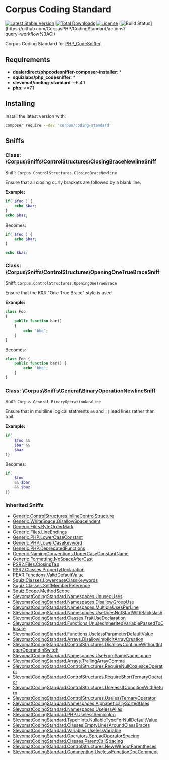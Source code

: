 # Corpus Coding Standard

[![Latest Stable Version](https://poser.pugx.org/corpus/coding-standard/version)](https://packagist.org/packages/corpus/coding-standard)
[![Total Downloads](https://poser.pugx.org/corpus/coding-standard/downloads)](https://packagist.org/packages/corpus/coding-standard)
[![License](https://poser.pugx.org/corpus/coding-standard/license)](https://packagist.org/packages/corpus/coding-standard)
[![Build Status](https://github.com/CorpusPHP/CodingStandard/workflows/CI/badge.svg?)](https://github.com/CorpusPHP/CodingStandard/actions?query=workflow%3ACI)


Corpus Coding Standard for [PHP_CodeSniffer](https://github.com/squizlabs/PHP_CodeSniffer).

## Requirements

- **dealerdirect/phpcodesniffer-composer-installer**: *
- **squizlabs/php_codesniffer**: *
- **slevomat/coding-standard**: ~6.4.1
- **php**: >=7.1

## Installing

Install the latest version with:

```bash
composer require --dev 'corpus/coding-standard'
```

## Sniffs

### Class: \Corpus\Sniffs\ControlStructures\ClosingBraceNewlineSniff

Sniff: `Corpus.ControlStructures.ClosingBraceNewline`

Ensure that all closing curly brackets are followed by a blank line.

**Example:**

```php
if( $foo ) {
    echo $bar;
}
echo $baz;
```

Becomes:

```php
if( $foo ) {
    echo $bar;
}

echo $baz;
```

### Class: \Corpus\Sniffs\ControlStructures\OpeningOneTrueBraceSniff

Sniff: `Corpus.ControlStructures.OpeningOneTrueBrace`

Ensure that the K&R "One True Brace" style is used.

**Example:**

```php
class Foo
{
    public function bar()
    {
        echo "bbq";
    }
}
```

Becomes:

```php
class Foo {
    public function bar() {
        echo "bbq";
    }
}
```

### Class: \Corpus\Sniffs\General\BinaryOperationNewlineSniff

Sniff: `Corpus.General.BinaryOperationNewline`

Ensure that in multiline logical statments `&&` and `||` lead lines rather than trail.

**Example:**

```php
if(
    $foo &&
    $bar &&
    $baz
)}
```

Becomes:

```php
if(
    $foo
    && $bar
    && $baz
)}
```

### Inherited Sniffs

- [Generic.ControlStructures.InlineControlStructure](https://github.com/squizlabs/PHP_CodeSniffer/blob/master/src/Standards/Generic/Sniffs/ControlStructures/InlineControlStructureSniff.php)  
- [Generic.WhiteSpace.DisallowSpaceIndent](https://github.com/squizlabs/PHP_CodeSniffer/blob/master/src/Standards/Generic/Sniffs/WhiteSpace/DisallowSpaceIndentSniff.php)  
- [Generic.Files.ByteOrderMark](https://github.com/squizlabs/PHP_CodeSniffer/blob/master/src/Standards/Generic/Sniffs/Files/ByteOrderMarkSniff.php)  
- [Generic.Files.LineEndings](https://github.com/squizlabs/PHP_CodeSniffer/blob/master/src/Standards/Generic/Sniffs/Files/LineEndingsSniff.php)  
- [Generic.PHP.LowerCaseConstant](https://github.com/squizlabs/PHP_CodeSniffer/blob/master/src/Standards/Generic/Sniffs/PHP/LowerCaseConstantSniff.php)  
- [Generic.PHP.LowerCaseKeyword](https://github.com/squizlabs/PHP_CodeSniffer/blob/master/src/Standards/Generic/Sniffs/PHP/LowerCaseKeywordSniff.php)  
- [Generic.PHP.DeprecatedFunctions](https://github.com/squizlabs/PHP_CodeSniffer/blob/master/src/Standards/Generic/Sniffs/PHP/DeprecatedFunctionsSniff.php)  
- [Generic.NamingConventions.UpperCaseConstantName](https://github.com/squizlabs/PHP_CodeSniffer/blob/master/src/Standards/Generic/Sniffs/NamingConventions/UpperCaseConstantNameSniff.php)  
- [Generic.Formatting.NoSpaceAfterCast](https://github.com/squizlabs/PHP_CodeSniffer/blob/master/src/Standards/Generic/Sniffs/Formatting/NoSpaceAfterCastSniff.php)  
- [PSR2.Files.ClosingTag](https://github.com/squizlabs/PHP_CodeSniffer/blob/master/src/Standards/PSR2/Sniffs/Files/ClosingTagSniff.php)  
- [PSR2.Classes.PropertyDeclaration](https://github.com/squizlabs/PHP_CodeSniffer/blob/master/src/Standards/PSR2/Sniffs/Classes/PropertyDeclarationSniff.php)  
- [PEAR.Functions.ValidDefaultValue](https://github.com/squizlabs/PHP_CodeSniffer/blob/master/src/Standards/PEAR/Sniffs/Functions/ValidDefaultValueSniff.php)  
- [Squiz.Classes.LowercaseClassKeywords](https://github.com/squizlabs/PHP_CodeSniffer/blob/master/src/Standards/Squiz/Sniffs/Classes/LowercaseClassKeywordsSniff.php)  
- [Squiz.Classes.SelfMemberReference](https://github.com/squizlabs/PHP_CodeSniffer/blob/master/src/Standards/Squiz/Sniffs/Classes/SelfMemberReferenceSniff.php)  
- [Squiz.Scope.MethodScope](https://github.com/squizlabs/PHP_CodeSniffer/blob/master/src/Standards/Squiz/Sniffs/Scope/MethodScopeSniff.php)  
- [SlevomatCodingStandard.Namespaces.UnusedUses](https://github.com/slevomat/coding-standard/blob/master/README.md#slevomatcodingstandardnamespacesunuseduses-)  
- [SlevomatCodingStandard.Namespaces.DisallowGroupUse](https://github.com/slevomat/coding-standard/blob/master/README.md#slevomatcodingstandardnamespacesdisallowgroupuse)  
- [SlevomatCodingStandard.Namespaces.MultipleUsesPerLine](https://github.com/slevomat/coding-standard/blob/master/README.md#slevomatcodingstandardnamespacesmultipleusesperline)  
- [SlevomatCodingStandard.Namespaces.UseDoesNotStartWithBackslash](https://github.com/slevomat/coding-standard/blob/master/README.md#slevomatcodingstandardnamespacesusedoesnotstartwithbackslash-)  
- [SlevomatCodingStandard.Classes.TraitUseDeclaration](https://github.com/slevomat/coding-standard/blob/master/README.md#slevomatcodingstandardclassestraitusedeclaration-)  
- [SlevomatCodingStandard.Functions.UnusedInheritedVariablePassedToClosure](https://github.com/slevomat/coding-standard/blob/master/README.md#slevomatcodingstandardfunctionsunusedinheritedvariablepassedtoclosure-)  
- [SlevomatCodingStandard.Functions.UselessParameterDefaultValue](https://github.com/slevomat/coding-standard/blob/master/README.md#slevomatcodingstandardfunctionsuselessparameterdefaultvalue-)  
- [SlevomatCodingStandard.Arrays.DisallowImplicitArrayCreation](https://github.com/slevomat/coding-standard/blob/master/README.md#slevomatcodingstandardarraysdisallowimplicitarraycreation)  
- [SlevomatCodingStandard.ControlStructures.DisallowContinueWithoutIntegerOperandInSwitch](https://github.com/slevomat/coding-standard/blob/master/README.md#slevomatcodingstandardcontrolstructuresdisallowcontinuewithoutintegeroperandinswitch-)  
- [SlevomatCodingStandard.Namespaces.UseFromSameNamespace](https://github.com/slevomat/coding-standard/blob/master/README.md#slevomatcodingstandardnamespacesusefromsamenamespace-)  
- [SlevomatCodingStandard.Arrays.TrailingArrayComma](https://github.com/slevomat/coding-standard/blob/master/README.md#slevomatcodingstandardarraystrailingarraycomma-)  
- [SlevomatCodingStandard.ControlStructures.RequireNullCoalesceOperator](https://github.com/slevomat/coding-standard/blob/master/README.md#slevomatcodingstandardcontrolstructuresrequirenullcoalesceoperator-)  
- [SlevomatCodingStandard.ControlStructures.RequireShortTernaryOperator](https://github.com/slevomat/coding-standard/blob/master/README.md#slevomatcodingstandardcontrolstructuresrequireshortternaryoperator-)  
- [SlevomatCodingStandard.ControlStructures.UselessIfConditionWithReturn](https://github.com/slevomat/coding-standard/blob/master/README.md#slevomatcodingstandardcontrolstructuresuselessifconditionwithreturn-)  
- [SlevomatCodingStandard.ControlStructures.UselessTernaryOperator](https://github.com/slevomat/coding-standard/blob/master/README.md#slevomatcodingstandardcontrolstructuresuselessternaryoperator-)  
- [SlevomatCodingStandard.Namespaces.AlphabeticallySortedUses](https://github.com/slevomat/coding-standard/blob/master/README.md#slevomatcodingstandardnamespacesalphabeticallysorteduses-)  
- [SlevomatCodingStandard.Namespaces.UselessAlias](https://github.com/slevomat/coding-standard/blob/master/README.md#slevomatcodingstandardnamespacesuselessalias-)  
- [SlevomatCodingStandard.PHP.UselessSemicolon](https://github.com/slevomat/coding-standard/blob/master/README.md#slevomatcodingstandardphpuselesssemicolon-)  
- [SlevomatCodingStandard.TypeHints.NullableTypeForNullDefaultValue](https://github.com/slevomat/coding-standard/blob/master/README.md#slevomatcodingstandardtypehintsnullabletypefornulldefaultvalue-)  
- [SlevomatCodingStandard.Classes.EmptyLinesAroundClassBraces](https://github.com/slevomat/coding-standard/blob/master/README.md#slevomatcodingstandardclassesemptylinesaroundclassbraces-)  
- [SlevomatCodingStandard.Variables.UselessVariable](https://github.com/slevomat/coding-standard/blob/master/README.md#slevomatcodingstandardvariablesuselessvariable-)  
- [SlevomatCodingStandard.Operators.SpreadOperatorSpacing](https://github.com/slevomat/coding-standard/blob/master/README.md#slevomatcodingstandardoperatorsspreadoperatorspacing-)  
- [SlevomatCodingStandard.Classes.ParentCallSpacing](https://github.com/slevomat/coding-standard/blob/master/README.md#slevomatcodingstandardclassesparentcallspacing-)  
- [SlevomatCodingStandard.ControlStructures.NewWithoutParentheses](https://github.com/slevomat/coding-standard/blob/master/README.md#slevomatcodingstandardcontrolstructuresnewwithoutparentheses-)  
- [SlevomatCodingStandard.Commenting.UselessFunctionDocComment](https://github.com/slevomat/coding-standard/blob/master/README.md#slevomatcodingstandardcommentinguselessfunctiondoccomment-)